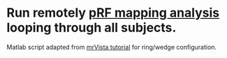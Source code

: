 # Run remotely [pRF mapping analysis][1] looping through all subjects.

Matlab script adapted from [mrVista tutorial][2] for ring/wedge configuration.

[1]: https://www.ncbi.nlm.nih.gov/pmc/articles/PMC3073038/
[2]: https://github.com/vistalab/vistasoft/blob/master/tutorials/bold/statistical/t_pRF.m
